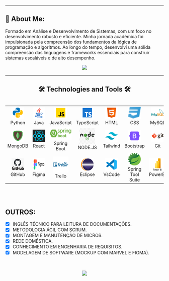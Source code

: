 
---
## 💫 About Me:
 Formado em Análise e Desenvolvimento de Sistemas, com um foco no desenvolvimento robusto e eficiente. Minha jornada acadêmica foi impulsionada pela compreensão dos fundamentos da lógica de programação e algoritmos. Ao longo do tempo, desenvolvi uma sólida compreensão das linguagens e frameworks essenciais para construir sistemas escaláveis e de alto desempenho.


<div align="center">
  <a href="https://www.linkedin.com/in/jorgeaugusto88">
    <img src="https://img.shields.io/badge/-LinkedIn-%230077B5?style=for-the-badge&logo=linkedin&logoColor=white">
  </a> 
</div>




---
<h2 align="center">🛠️ Technologies and Tools 🛠️</h2>


<div style="display: flex; align-items: flex-start; align: center">
  <table align="center">
    <tr>
      <td align="center" width="96">
        <img src="./assets/python.png" alt="icon" width="40" height="40" />
        <br>Python
      </td>
      <td align="center" width="96">
        <img src="./assets/java.png" alt="icon" width="40" height="40" />
        <br>Java
      </td>
      <td align="center" width="96">
          <img src="./assets/js.png" alt="icon" width="40" height="40" />
        <br>JavaScript
      </td>
      <td align="center" width="96">
          <img src="./assets/ts.png" alt="icon" width="40" height="40" />
        <br>TypeScript
      </td>
      <td align="center" width="96">
          <img src="./assets/html.png" alt="icon" width="40" height="40" />
        <br>HTML
      </td>
      <td align="center" width="96">
          <img src="./assets/css.png" alt="icon" width="40" height="40" />
        <br>CSS
      </td>
      <td align="center" width="96">
          <img src="./assets/mysql.png" alt="icon" width="40" height="40" />
        <br>MySQL
      </td>
    </tr>
    <tr>
      <td align="center" width="96">
          <img src="./assets/mongodb.png" alt="icon" width="40" height="40" />
        <br>MongoDB
      </td>
      <td align="center" width="96">
          <img src="./assets/react.svg" alt="icon" width="40" height="40" />
        <br>React
      </td>
      <td align="center" width="96">
          <img src="./assets/springboot.png" alt="icon" width="80" height="40" />
        <br>Spring Boot
      <td align="center" width="96">
          <img src="./assets/node.png" alt="icon" width="50" height="50" />
        <br>NODE.JS
      </td>
      <td align="center"  width="96">
          <img src="./assets/tailwind.png" width="40" height="40" alt="icon" />
        <br>Tailwind
      </td>
      <td align="center" width="96">
          <img src="./assets/bootstrap.png" width="40" height="40" alt="icon" />
        <br>Bootstrap
      </td>
      <td align="center" width="96"> 
          <img src="./assets/git.png" width="40" height="40" alt="icon" />
        <br>Git
      </td>
    </tr>
    <tr>
    <td align="center"  width="96">
          <img src="./assets/github.png" width="40" height="40" alt="icon" />
        <br>GitHub
      </td>
    <td align="center"  width="96">
          <img src="./assets/figma.png" width="60" height="40" alt="icon" />
        <br>Figma
      </td>
      <td align="center" width="96">
          <img src="./assets/trello.png" width="50" height="50" alt="icon" />
        <br>Trello
      </td>
      <td align="center" width="96">
          <img src="./assets/eclipse.svg"width="40" height="40" alt="icon" />
        <br>Eclipse
      </td>
      <td align="center" width="96">
          <img src="./assets/vsc.png" width="40" height="40" alt="icon" />
        <br>VsCode
      </td>
      <td align="center" width="96">
          <img src="./assets/sts.png" width="40" height="40" alt="icon" />
        <br>Spring Tool Suite
        </td>
        </td>
      <td align="center" width="96">
          <img src="./assets/powerbi.png" width="60" height="40" alt="icon" />
        <br>PowerBI
      </td>
  </tr>
  </table>
</div>
<br><br>



## OUTROS:

- [x] INGLÊS TÉCNICO PARA LEITURA DE DOCUMENTAÇÕES.        
- [x] METODOLOGIA ÁGIL COM SCRUM.
- [x] MONTAGEM E MANUTENÇÃO DE MICROS.
- [x] REDE DOMÉSTICA.
- [X] CONHECIMENTO EM ENGENHARIA DE REQUISITOS.
- [X] MODELAGEM DE SOFTWARE (MOCKUP COM MARVEL E FIGMA).

<BR>
<BR>

<div ALIGN="CENTER">
    <img src="https://github-readme-stats.vercel.app/api/top-langs/?username=JORGE-PATROCINIO&layout=compact&langs_count=7&theme=github_dark">  
</div>

